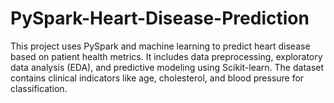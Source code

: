 # PySpark-Heart-Disease-Prediction
This project uses PySpark and machine learning to predict heart disease based on patient health metrics. It includes data preprocessing, exploratory data analysis (EDA), and predictive modeling using Scikit-learn. The dataset contains clinical indicators like age, cholesterol, and blood pressure for classification.
